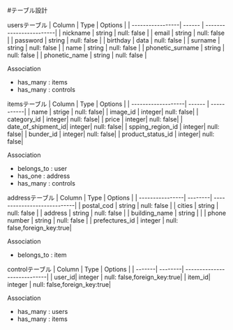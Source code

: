 #テーブル設計

usersテーブル
| Column           | Type   | Options                 |
| -----------------| ------ | ------------------------|
| nickname         | string | null: false             |
| email            | string | null: false             |
| password         | string | null: false             |
| birthday         | data   | null: false             |
| surname          | string | null: false             |
| name             | string | null: false             |
| phonetic_surname | string | null: false             |
| phonetic_name    | string | null: false             |

   Association
 - has_many : items
 - has_many : controls

 itemsテーブル
 | Column             | Type   | Options    |
 | -------------------| ------ | -----------| 
 | name               | strige | null: false|
 | image_id           | integer| null: false|
 | category_id        | integer| null: false|
 | price              | integer| null: false|
 | date_of_shipment_id| integer| null: false|
 | spping_region_id   | integer| null: false|
 | bunder_id          | integer| null: false|
 | product_status_id  | integer| null: false|

  Association
 - belongs_to : user
 - has_one : address
 - has_many : controls

 addressテーブル
 | Column          | Type    | Options                     |
 | ----------------| --------| ----------------------------|
 | postal_cod      | string  | null: false                 |
 | cities          | string  | null: false                 |
 | address         | string  | null: false                 |
 | building_name   | string  |                             |
 | phone number    | string  | null: false                 |
 | prefectures_id  | integer | null: false,foreign_key:true|

 Association
 - belongs_to : item

 controlテーブル
 | Column | Type    | Options                     |
 | -------| --------| ----------------------------|
 | user_id| integer | null: false,foreign_key:true|
 | item_id| integer | null: false,foreign_key:true|

 Association
 - has_many : users
 - has_many : items

 